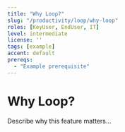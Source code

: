 ```yaml
---
title: "Why Loop?"
slug: "/productivity/loop/why-loop"
roles: [KeyUser, EndUser, IT]
level: intermediate
license: ''
tags: [example]
accent: default
prereqs:
  - "Example prerequisite"
---
```


# Why Loop?

Describe why this feature matters...
